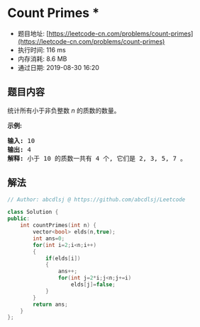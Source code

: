 # Count Primes *
- 题目地址: [https://leetcode-cn.com/problems/count-primes](https://leetcode-cn.com/problems/count-primes)
- 执行时间: 116 ms 
- 内存消耗: 8.6 MB
- 通过日期: 2019-08-30 16:20

## 题目内容
<p>统计所有小于非负整数 <em>n </em>的质数的数量。</p>

<p><strong>示例:</strong></p>

<pre><strong>输入:</strong> 10
<strong>输出:</strong> 4
<strong>解释:</strong> 小于 10 的质数一共有 4 个, 它们是 2, 3, 5, 7 。
</pre>


## 解法
```cpp
// Author: abcdlsj @ https://github.com/abcdlsj/Leetcode

class Solution {
public:
    int countPrimes(int n) {
        vector<bool> elds(n,true);
        int ans=0;
        for(int i=2;i<n;i++)
        {
            if(elds[i])
            {
                ans++;
                for(int j=2*i;j<n;j+=i)
                    elds[j]=false;
            }
        }
        return ans;
    }
};

```